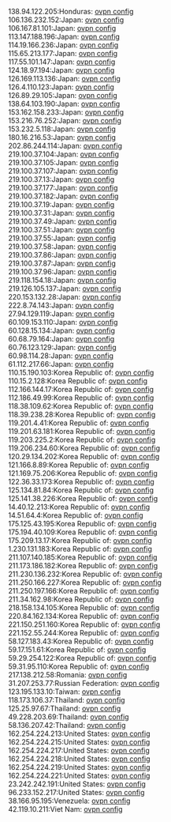 138.94.122.205:Honduras: [ovpn config](vpn/138_94_122_205.ovpn)  
106.136.232.152:Japan: [ovpn config](vpn/106_136_232_152.ovpn)  
106.167.81.101:Japan: [ovpn config](vpn/106_167_81_101.ovpn)  
113.147.188.196:Japan: [ovpn config](vpn/113_147_188_196.ovpn)  
114.19.166.236:Japan: [ovpn config](vpn/114_19_166_236.ovpn)  
115.65.213.177:Japan: [ovpn config](vpn/115_65_213_177.ovpn)  
117.55.101.147:Japan: [ovpn config](vpn/117_55_101_147.ovpn)  
124.18.97.194:Japan: [ovpn config](vpn/124_18_97_194.ovpn)  
126.169.113.136:Japan: [ovpn config](vpn/126_169_113_136.ovpn)  
126.4.110.123:Japan: [ovpn config](vpn/126_4_110_123.ovpn)  
126.89.29.105:Japan: [ovpn config](vpn/126_89_29_105.ovpn)  
138.64.103.190:Japan: [ovpn config](vpn/138_64_103_190.ovpn)  
153.162.158.233:Japan: [ovpn config](vpn/153_162_158_233.ovpn)  
153.216.76.252:Japan: [ovpn config](vpn/153_216_76_252.ovpn)  
153.232.5.118:Japan: [ovpn config](vpn/153_232_5_118.ovpn)  
180.16.216.53:Japan: [ovpn config](vpn/180_16_216_53.ovpn)  
202.86.244.114:Japan: [ovpn config](vpn/202_86_244_114.ovpn)  
219.100.37.104:Japan: [ovpn config](vpn/219_100_37_104.ovpn)  
219.100.37.105:Japan: [ovpn config](vpn/219_100_37_105.ovpn)  
219.100.37.107:Japan: [ovpn config](vpn/219_100_37_107.ovpn)  
219.100.37.13:Japan: [ovpn config](vpn/219_100_37_13.ovpn)  
219.100.37.177:Japan: [ovpn config](vpn/219_100_37_177.ovpn)  
219.100.37.182:Japan: [ovpn config](vpn/219_100_37_182.ovpn)  
219.100.37.19:Japan: [ovpn config](vpn/219_100_37_19.ovpn)  
219.100.37.31:Japan: [ovpn config](vpn/219_100_37_31.ovpn)  
219.100.37.49:Japan: [ovpn config](vpn/219_100_37_49.ovpn)  
219.100.37.51:Japan: [ovpn config](vpn/219_100_37_51.ovpn)  
219.100.37.55:Japan: [ovpn config](vpn/219_100_37_55.ovpn)  
219.100.37.58:Japan: [ovpn config](vpn/219_100_37_58.ovpn)  
219.100.37.86:Japan: [ovpn config](vpn/219_100_37_86.ovpn)  
219.100.37.87:Japan: [ovpn config](vpn/219_100_37_87.ovpn)  
219.100.37.96:Japan: [ovpn config](vpn/219_100_37_96.ovpn)  
219.118.154.18:Japan: [ovpn config](vpn/219_118_154_18.ovpn)  
219.126.105.137:Japan: [ovpn config](vpn/219_126_105_137.ovpn)  
220.153.132.28:Japan: [ovpn config](vpn/220_153_132_28.ovpn)  
222.8.74.143:Japan: [ovpn config](vpn/222_8_74_143.ovpn)  
27.94.129.119:Japan: [ovpn config](vpn/27_94_129_119.ovpn)  
60.109.153.110:Japan: [ovpn config](vpn/60_109_153_110.ovpn)  
60.128.15.134:Japan: [ovpn config](vpn/60_128_15_134.ovpn)  
60.68.79.164:Japan: [ovpn config](vpn/60_68_79_164.ovpn)  
60.76.123.129:Japan: [ovpn config](vpn/60_76_123_129.ovpn)  
60.98.114.28:Japan: [ovpn config](vpn/60_98_114_28.ovpn)  
61.112.217.66:Japan: [ovpn config](vpn/61_112_217_66.ovpn)  
110.15.190.103:Korea Republic of: [ovpn config](vpn/110_15_190_103.ovpn)  
110.15.2.128:Korea Republic of: [ovpn config](vpn/110_15_2_128.ovpn)  
112.166.144.17:Korea Republic of: [ovpn config](vpn/112_166_144_17.ovpn)  
112.186.49.99:Korea Republic of: [ovpn config](vpn/112_186_49_99.ovpn)  
118.38.109.62:Korea Republic of: [ovpn config](vpn/118_38_109_62.ovpn)  
118.39.238.28:Korea Republic of: [ovpn config](vpn/118_39_238_28.ovpn)  
119.201.4.41:Korea Republic of: [ovpn config](vpn/119_201_4_41.ovpn)  
119.201.63.181:Korea Republic of: [ovpn config](vpn/119_201_63_181.ovpn)  
119.203.225.2:Korea Republic of: [ovpn config](vpn/119_203_225_2.ovpn)  
119.206.234.60:Korea Republic of: [ovpn config](vpn/119_206_234_60.ovpn)  
120.29.134.202:Korea Republic of: [ovpn config](vpn/120_29_134_202.ovpn)  
121.166.8.89:Korea Republic of: [ovpn config](vpn/121_166_8_89.ovpn)  
121.169.75.206:Korea Republic of: [ovpn config](vpn/121_169_75_206.ovpn)  
122.36.33.173:Korea Republic of: [ovpn config](vpn/122_36_33_173.ovpn)  
125.134.81.84:Korea Republic of: [ovpn config](vpn/125_134_81_84.ovpn)  
125.141.38.226:Korea Republic of: [ovpn config](vpn/125_141_38_226.ovpn)  
14.40.12.213:Korea Republic of: [ovpn config](vpn/14_40_12_213.ovpn)  
14.51.64.4:Korea Republic of: [ovpn config](vpn/14_51_64_4.ovpn)  
175.125.43.195:Korea Republic of: [ovpn config](vpn/175_125_43_195.ovpn)  
175.194.40.109:Korea Republic of: [ovpn config](vpn/175_194_40_109.ovpn)  
175.209.13.17:Korea Republic of: [ovpn config](vpn/175_209_13_17.ovpn)  
1.230.131.183:Korea Republic of: [ovpn config](vpn/1_230_131_183.ovpn)  
211.107.140.185:Korea Republic of: [ovpn config](vpn/211_107_140_185.ovpn)  
211.173.186.182:Korea Republic of: [ovpn config](vpn/211_173_186_182.ovpn)  
211.230.136.232:Korea Republic of: [ovpn config](vpn/211_230_136_232.ovpn)  
211.250.166.227:Korea Republic of: [ovpn config](vpn/211_250_166_227.ovpn)  
211.250.197.166:Korea Republic of: [ovpn config](vpn/211_250_197_166.ovpn)  
211.34.162.98:Korea Republic of: [ovpn config](vpn/211_34_162_98.ovpn)  
218.158.134.105:Korea Republic of: [ovpn config](vpn/218_158_134_105.ovpn)  
220.84.162.134:Korea Republic of: [ovpn config](vpn/220_84_162_134.ovpn)  
221.150.251.160:Korea Republic of: [ovpn config](vpn/221_150_251_160.ovpn)  
221.152.55.244:Korea Republic of: [ovpn config](vpn/221_152_55_244.ovpn)  
58.127.183.43:Korea Republic of: [ovpn config](vpn/58_127_183_43.ovpn)  
59.17.151.61:Korea Republic of: [ovpn config](vpn/59_17_151_61.ovpn)  
59.29.254.122:Korea Republic of: [ovpn config](vpn/59_29_254_122.ovpn)  
59.31.95.110:Korea Republic of: [ovpn config](vpn/59_31_95_110.ovpn)  
217.138.212.58:Romania: [ovpn config](vpn/217_138_212_58.ovpn)  
31.207.253.77:Russian Federation: [ovpn config](vpn/31_207_253_77.ovpn)  
123.195.133.10:Taiwan: [ovpn config](vpn/123_195_133_10.ovpn)  
118.173.106.37:Thailand: [ovpn config](vpn/118_173_106_37.ovpn)  
125.25.97.67:Thailand: [ovpn config](vpn/125_25_97_67.ovpn)  
49.228.203.69:Thailand: [ovpn config](vpn/49_228_203_69.ovpn)  
58.136.207.42:Thailand: [ovpn config](vpn/58_136_207_42.ovpn)  
162.254.224.213:United States: [ovpn config](vpn/162_254_224_213.ovpn)  
162.254.224.215:United States: [ovpn config](vpn/162_254_224_215.ovpn)  
162.254.224.217:United States: [ovpn config](vpn/162_254_224_217.ovpn)  
162.254.224.218:United States: [ovpn config](vpn/162_254_224_218.ovpn)  
162.254.224.219:United States: [ovpn config](vpn/162_254_224_219.ovpn)  
162.254.224.221:United States: [ovpn config](vpn/162_254_224_221.ovpn)  
23.242.242.191:United States: [ovpn config](vpn/23_242_242_191.ovpn)  
96.233.152.217:United States: [ovpn config](vpn/96_233_152_217.ovpn)  
38.166.95.195:Venezuela: [ovpn config](vpn/38_166_95_195.ovpn)  
42.119.10.211:Viet Nam: [ovpn config](vpn/42_119_10_211.ovpn)  
